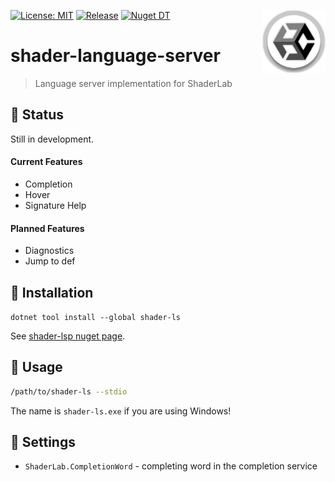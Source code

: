 <a href="#"><img align="right" src="./etc/logo.png" width="20%"></a>

[![License: MIT](https://img.shields.io/badge/License-MIT-green.svg)](https://opensource.org/licenses/MIT)
[![Release](https://img.shields.io/github/tag/shader-ls/shader-language-server.svg?label=release&logo=github)](https://github.com/shader-ls/shader-language-server/releases/latest)
[![Nuget DT](https://img.shields.io/nuget/dt/shader-ls?logo=nuget&logoColor=49A2E6)](https://www.nuget.org/packages/shader-ls/)

# shader-language-server
> Language server implementation for ShaderLab

## 🚧 Status

Still in development.

#### Current Features

- Completion
- Hover
- Signature Help

#### Planned Features

- Diagnostics
- Jump to def

## 💾 Installation

`dotnet tool install --global shader-ls`

See [shader-lsp nuget page]().

## 🔨 Usage

```sh
/path/to/shader-ls --stdio
```

The name is `shader-ls.exe` if you are using Windows!

## 🔧 Settings

- `ShaderLab.CompletionWord` - completing word in the completion service
